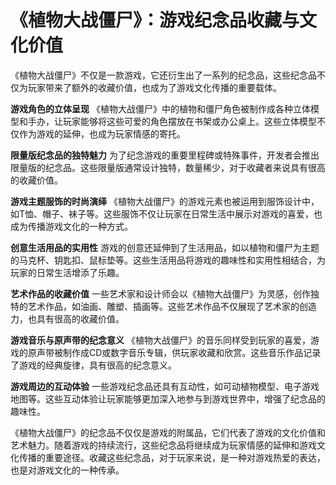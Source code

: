 # 《植物大战僵尸》：游戏纪念品收藏与文化价值

《植物大战僵尸》不仅是一款游戏，它还衍生出了一系列的纪念品，这些纪念品不仅为玩家带来了额外的收藏价值，也成为了游戏文化传播的重要载体。

**游戏角色的立体呈现**
《植物大战僵尸》中的植物和僵尸角色被制作成各种立体模型和手办，让玩家能够将这些可爱的角色摆放在书架或办公桌上。这些立体模型不仅作为游戏的延伸，也成为玩家情感的寄托。

**限量版纪念品的独特魅力**
为了纪念游戏的重要里程碑或特殊事件，开发者会推出限量版的纪念品。这些限量版通常设计独特，数量稀少，对于收藏者来说具有很高的收藏价值。

**游戏主题服饰的时尚演绎**
《植物大战僵尸》的游戏元素也被运用到服饰设计中，如T恤、帽子、袜子等。这些服饰不仅让玩家在日常生活中展示对游戏的喜爱，也成为传播游戏文化的一种方式。

**创意生活用品的实用性**
游戏的创意还延伸到了生活用品，如以植物和僵尸为主题的马克杯、钥匙扣、鼠标垫等。这些生活用品将游戏的趣味性和实用性相结合，为玩家的日常生活增添了乐趣。

**艺术作品的收藏价值**
一些艺术家和设计师会以《植物大战僵尸》为灵感，创作独特的艺术作品，如油画、雕塑、插画等。这些艺术作品不仅展现了艺术家的创造力，也具有很高的收藏价值。

**游戏音乐与原声带的纪念意义**
《植物大战僵尸》的音乐同样受到玩家的喜爱，游戏的原声带被制作成CD或数字音乐专辑，供玩家收藏和欣赏。这些音乐作品记录了游戏的经典旋律，具有很高的纪念意义。

**游戏周边的互动体验**
一些游戏纪念品还具有互动性，如可动植物模型、电子游戏地图等。这些互动体验让玩家能够更加深入地参与到游戏世界中，增强了纪念品的趣味性。

《植物大战僵尸》的纪念品不仅仅是游戏的附属品，它们代表了游戏的文化价值和艺术魅力。随着游戏的持续流行，这些纪念品将继续成为玩家情感的延伸和游戏文化传播的重要途径。收藏这些纪念品，对于玩家来说，是一种对游戏热爱的表达，也是对游戏文化的一种传承。